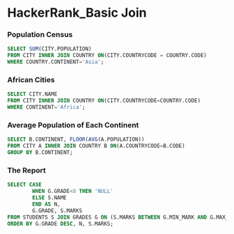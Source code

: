 # HackerRank_Basic Join

### Population Census

```sql
SELECT SUM(CITY.POPULATION)
FROM CITY INNER JOIN COUNTRY ON(CITY.COUNTRYCODE = COUNTRY.CODE)
WHERE COUNTRY.CONTINENT='Asia';
```



### African Cities

```sql
SELECT CITY.NAME
FROM CITY INNER JOIN COUNTRY ON(CITY.COUNTRYCODE=COUNTRY.CODE)
WHERE CONTINENT='Africa';
```



### Average Population of Each Continent

```sql
SELECT B.CONTINENT, FLOOR(AVG(A.POPULATION))
FROM CITY A INNER JOIN COUNTRY B ON(A.COUNTRYCODE=B.CODE)
GROUP BY B.CONTINENT;
```



### The Report

```sql
SELECT CASE
        WHEN G.GRADE<8 THEN 'NULL'
        ELSE S.NAME
        END AS N,
        G.GRADE, S.MARKS
FROM STUDENTS S JOIN GRADES G ON (S.MARKS BETWEEN G.MIN_MARK AND G.MAX_MARK)
ORDER BY G.GRADE DESC, N, S.MARKS;
```

